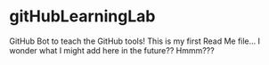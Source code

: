 # gitHubLearningLab
GitHub Bot to teach the GitHub tools!
This is my first Read Me file... I wonder what I might add here in the future?? Hmmm???
